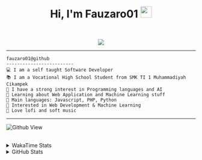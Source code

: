 <h1 align="center">
Hi, I'm Fauzaro01
  <img src="https://media.giphy.com/media/hvRJCLFzcasrR4ia7z/giphy.gif" width="30"></h1>
<br/>

<p align="center">
  <a href="https://github.com/DenverCoder1/readme-typing-svg">
    <img src="https://readme-typing-svg.herokuapp.com?lines=Chill%20and%20Coding;Full+Stack+Web+Developer;Student;Software%20Develover;Always%20learning%20new%20things&center=true&width=380&height=45">
  </a>
</p>

<hr>

```
fauzaro01@github
-------------------------
💻 I am a self taught Software Developer
📚 I am a Vocational High School Student from SMK TI 1 Muhammadiyah Cikampek
📝 I have a strong interest in Programming languages and AI
🌱 Learning about Web Application and Machine Learning stuff
🌟 Main languages: Javascript, PHP, Python
🚩 Interested in Web Development & Machine Learning
🎵 Love lofi and soft music 
```

<hr>

![Github View](https://komarev.com/ghpvc/?username=fauzaro01&style=flat-square)
<br><br>
<details>
  <summary>
     WakaTime Stats
  </summary>
  <br>
  <!--START_SECTION:waka-->

```txt
From: 10 September 2021 - To: 05 January 2025

Total Time: 682 hrs 55 mins

JavaScript          214 hrs 40 mins ████████░░░░░░░░░░░░░░░░░   31.43 %
PHP                 115 hrs         ████▒░░░░░░░░░░░░░░░░░░░░   16.84 %
HTML                82 hrs 18 mins  ███░░░░░░░░░░░░░░░░░░░░░░   12.05 %
EJS                 56 hrs 49 mins  ██░░░░░░░░░░░░░░░░░░░░░░░   08.32 %
Blade Template      51 hrs 47 mins  ██░░░░░░░░░░░░░░░░░░░░░░░   07.58 %
Java                41 hrs 50 mins  █▓░░░░░░░░░░░░░░░░░░░░░░░   06.13 %
CSS                 32 hrs 4 mins   █▒░░░░░░░░░░░░░░░░░░░░░░░   04.70 %
JSON                29 hrs 3 mins   █░░░░░░░░░░░░░░░░░░░░░░░░   04.25 %
Python              13 hrs 26 mins  ▒░░░░░░░░░░░░░░░░░░░░░░░░   01.97 %
Other               5 hrs 57 mins   ▒░░░░░░░░░░░░░░░░░░░░░░░░   00.87 %
```

<!--END_SECTION:waka-->
</details>
<details>
  <summary>
    GitHub Stats
  </summary>
  <br>
  <div align="center">
    <img src="https://github-readme-stats.vercel.app/api?username=Fauzaro01&show_icons=true&theme=algolia" alt="Fauzaro01's GitHub Stats" style="margin: 20px;" />
    <img src="https://github-readme-streak-stats.herokuapp.com/?user=Fauzaro01&theme=algolia" alt="Fauzaro01's GitHub Streak" style="margin: 20px;" />
  </div>

  <div align="center">
    <img src="https://github-readme-stats.vercel.app/api?username=Fauzaro01&show_icons=true&locale=en&count_private=true&hide_rank=true&custom_title=My%20GitHub%20Stats&disable_animations=true&theme=algolia" alt="Fauzaro01's Stars" style="margin: 20px;" />
    <img src="https://github-readme-stats.vercel.app/api/top-langs/?username=Fauzaro01&langs_count=8&theme=algolia&layout=compact" alt="Top Languages" style="margin: 20px;" />
  </div>
</details>
